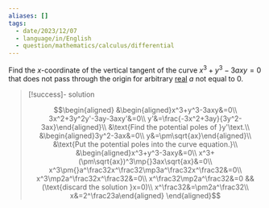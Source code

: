 ```yaml
---
aliases: []
tags:
  - date/2023/12/07
  - language/in/English
  - question/mathematics/calculus/differential
---
```


Find the $x$-coordinate of the vertical tangent of the curve $x^3+y^3-3axy=0$ that does not pass through the origin for arbitrary [real](real%20number.md) $a$ not equal to 0.

> [!success]- solution
>
> $$\begin{aligned}
&\begin{aligned}x^3+y^3-3axy&=0\\
3x^2+3y^2y'-3ay-3axy'&=0\\
y'&=\frac{-3x^2+3ay}{3y^2-3ax}\end{aligned}\\
&\text{Find the potential poles of }y'\text.\\
&\begin{aligned}3y^2-3ax&=0\\
y&=\pm\sqrt{ax}\end{aligned}\\
&\text{Put the potential poles into the curve equation.}\\
&\begin{aligned}x^3+y^3-3axy&=0\\
x^3+(\pm\sqrt{ax})^3\mp{}3ax\sqrt{ax}&=0\\
x^3\pm{}a^\frac32x^\frac32\mp3a^\frac32x^\frac32&=0\\
x^3\mp2a^\frac32x^\frac32&=0\\
x^\frac32\mp2a^\frac32&=0 && (\text{discard the solution }x=0)\\
x^\frac32&=\pm2a^\frac32\\
x&=2^\frac23a\end{aligned}
\end{aligned}$$
